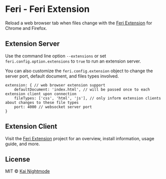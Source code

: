 # Feri - Feri Extension

Reload a web browser tab when files change with the [Feri Extension](https://github.com/nightmode/feri-extension#feri-extension) for Chrome and Firefox.

## Extension Server

Use the command line option `--extensions` or set `feri.config.option.extensions` to `true` to run an extension server.

You can also customize the `feri.config.extension` object to change the server port, default document, and files types involved.

```
extension: { // web browser extension support
    defaultDocument: 'index.html', // will be passed once to each extension client upon connection
    fileTypes: ['css', 'html', 'js'], // only inform extension clients about changes to these file types
    port: 4000 // websocket server port
}
```

## Extension Client

Visit the [Feri Extension](https://github.com/nightmode/feri-extension#feri-extension) project for an overview, install information, usage guide, and more.

## License

MIT © [Kai Nightmode](https://twitter.com/kai_nightmode)